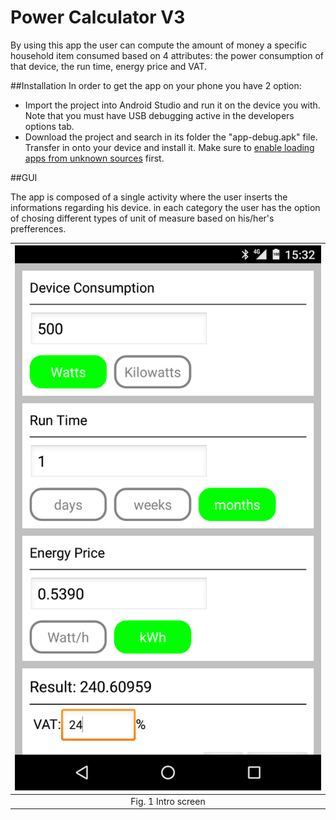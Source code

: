 Power Calculator V3
========

By using this app the user can compute the amount of money a specific household item consumed based on 4 attributes: the power consumption of that device, the run time, energy price and VAT.

##Installation
In order to get the app on your phone you have 2 option:
* Import the project into Android Studio and run it on the device you with. Note that you must have USB debugging active in the developers options tab.
* Download the project and search in its folder the "app-debug.apk" file. Transfer in onto your device and install it. Make sure to [enable loading apps from unknown sources](http://developer.android.com/distribute/open.html#unknown-sources) first.

##GUI

The app is composed of a single activity where the user inserts the informations regarding his device. in each category the user has the option of chosing different types of unit of measure based on his/her's prefferences.

| ![](description_images/img1.png?raw=true "img1") |
| :---: |
| Fig. 1 Intro screen |

